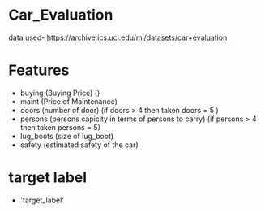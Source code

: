 # Car_Evaluation

data used- https://archive.ics.uci.edu/ml/datasets/car+evaluation 

# Features
 - buying (Buying Price) ()
 - maint (Price of Maintenance)
 - doors (number of door) (if doors > 4 then taken doors = 5 )
 - persons (persons capicity in terms of persons to carry) (if persons > 4 then taken persons = 5)
 - lug_boots (size of lug_boot)
 - safety (estimated safety of the car)
 
 # target label
  - 'target_label'
